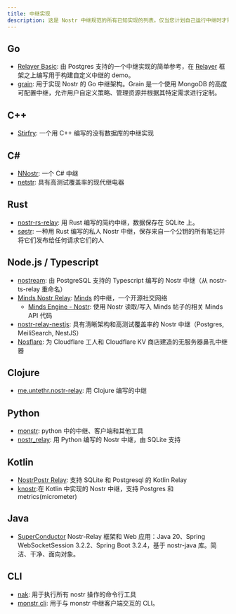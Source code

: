 ```yaml
---
title: 中继实现
description: 这是 Nostr 中继规范的所有已知实现的列表。仅当您计划自己运行中继时才需要这个。中继（到目前为止）与应用程序无关。您可以运行自己的实例或使用任何或所有公共实例。
---
```


## Go

-   [Relayer Basic](https://github.com/fiatjaf/relayer/tree/master/examples/basic): 由 Postgres 支持的一个中继实现的简单参考，在 [Relayer](https://github.com/fiatjaf/relayer) 框架之上编写用于构建自定义中继的 demo。
-   [grain](https://github.com/0ceanSlim/grain): 用于实现 Nostr 的 Go 中继架构。Grain 是一个使用 MongoDB 的高度可配置中继，允许用户自定义策略、管理资源并根据其特定需求进行定制。

## C++

-   [Stirfry](https://github.com/hoytech/strfry): 一个用 C++ 编写的没有数据库的中继实现

## C#

-   [NNostr](https://github.com/Kukks/NNostr): 一个 C# 中继
-   [netstr](https://github.com/bezysoftware/netstr): 具有高测试覆盖率的现代继电器

## Rust

-   [nostr-rs-relay](https://sr.ht/~gheartsfield/nostr-rs-relay/): 用 Rust 编写的简约中继，数据保存在 SQLite 上。
-   [søstr](https://github.com/metasikander/s0str): 一种用 Rust 编写的私人 Nostr 中继，保存来自一个公钥的所有笔记并将它们发布给任何请求它们的人

## Node.js / Typescript

-   [nostream](https://github.com/Cameri/nostream): 由 PostgreSQL 支持的 Typescript 编写的 Nostr 中继（从 nostr-ts-relay 重命名）
-   [Minds Nostr Relay](https://gitlab.com/minds/infrastructure/nostr-relay): [Minds](https://www.minds.com) 的中继，一个开源社交网络
    -   [Minds Engine - Nostr](https://gitlab.com/minds/engine/-/tree/master/Core/Nostr): 使用 Nostr 读取/写入 Minds 帖子的相关 Minds API 代码
-   [nostr-relay-nestjs](https://github.com/CodyTseng/nostr-relay-nestjs): 具有清晰架构和高测试覆盖率的 Nostr 中继（Postgres, MeiliSearch, NestJS）
-   [Nosflare](https://github.com/Spl0itable/nosflare): 为 Cloudflare 工人和 Cloudflare KV 商店建造的无服务器鼻孔中继器

## Clojure

-   [me.untethr.nostr-relay](https://github.com/atdixon/me.untethr.nostr-relay): 用 Clojure 编写的中继

## Python

-   [monstr](https://github.com/monty888/monstr): python 中的中继、客户端和其他工具
-   [nostr_relay](https://code.pobblelabs.org/fossil/nostr_relay/): 用 Python 编写的 Nostr 中继，由 SQLite 支持

## Kotlin

-   [NostrPostr Relay](https://github.com/Giszmo/NostrPostr/tree/master/NostrRelay): 支持 SQLite 和 Postgresql 的 Kotlin Relay
-   [knostr](https://github.com/lpicanco/knostr):在 Kotlin 中实现的 Nostr 中继，支持 Postgres 和 metrics(micrometer)

## Java

-   [SuperConductor](https://github.com/avlo/superconductor) Nostr-Relay 框架和 Web 应用：Java 20、Spring WebSocketSession 3.2.2、Spring Boot 3.2.4，基于 nostr-java 库。简洁、干净、面向对象。

## CLI

- [nak](https://github.com/fiatjaf/nak): 用于执行所有 nostr 操作的命令行工具
- [monstr cli](https://github.com/monty888/monstr_terminal): 用于与 monstr 中继客户端交互的 CLI。